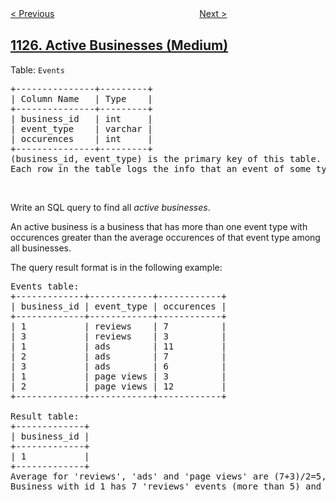 <!--|This file generated by command(leetcode description); DO NOT EDIT.    |-->
<!--+----------------------------------------------------------------------+-->
<!--|@author    openset <openset.wang@gmail.com>                           |-->
<!--|@link      https://github.com/openset                                 |-->
<!--|@home      https://github.com/openset/leetcode                        |-->
<!--+----------------------------------------------------------------------+-->

[< Previous](../smallest-sufficient-team "Smallest Sufficient Team")
　　　　　　　　　　　　　　　　
[Next >](../user-purchase-platform "User Purchase Platform")

## [1126. Active Businesses (Medium)](https://leetcode.com/problems/active-businesses "查询活跃业务")

<p>Table: <code>Events</code></p>

<pre>
+---------------+---------+
| Column Name   | Type    |
+---------------+---------+
| business_id   | int     |
| event_type    | varchar |
| occurences    | int     | 
+---------------+---------+
(business_id, event_type) is the primary key of this table.
Each row in the table logs the info that an event of some type occured at some business for a number of times.</pre>

<p>&nbsp;</p>

<p>Write an SQL query to find all <em>active businesses</em>.</p>

<p>An active business is a business that has more than one event type&nbsp;with occurences greater than the average occurences of that event type&nbsp;among all businesses.</p>

<p>The query result format is in the following example:</p>

<pre>
Events table:
+-------------+------------+------------+
| business_id | event_type | occurences |
+-------------+------------+------------+
| 1           | reviews    | 7          |
| 3           | reviews    | 3          |
| 1           | ads        | 11         |
| 2           | ads        | 7          |
| 3           | ads        | 6          |
| 1           | page views | 3          |
| 2           | page views | 12         |
+-------------+------------+------------+

Result table:
+-------------+
| business_id |
+-------------+
| 1           |
+-------------+ 
Average for &#39;reviews&#39;, &#39;ads&#39; and &#39;page views&#39; are (7+3)/2=5, (11+7+6)/3=8, (3+12)/2=7.5 respectively.
Business with id 1 has 7 &#39;reviews&#39; events (more than 5) and 11 &#39;ads&#39; events (more than 8) so it is an active business.</pre>
